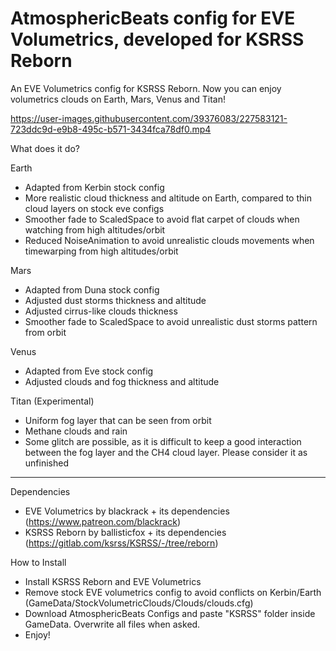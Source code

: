 # AtmosphericBeats config for EVE Volumetrics, developed for KSRSS Reborn

An EVE Volumetrics config for KSRSS Reborn. Now you can enjoy volumetrics clouds on Earth, Mars, Venus and Titan!



https://user-images.githubusercontent.com/39376083/227583121-723ddc9d-e9b8-495c-b571-3434fca78df0.mp4




What does it do?

Earth
- Adapted from Kerbin stock config
- More realistic cloud thickness and altitude on Earth, compared to thin cloud layers on stock eve configs
- Smoother fade to ScaledSpace to avoid flat carpet of clouds when watching from high altitudes/orbit
- Reduced NoiseAnimation to avoid unrealistic clouds movements when timewarping from high altitudes/orbit

Mars
- Adapted from Duna stock config
- Adjusted dust storms thickness and altitude
- Adjusted cirrus-like clouds thickness
- Smoother fade to ScaledSpace to avoid unrealistic dust storms pattern from orbit

Venus
- Adapted from Eve stock config
- Adjusted clouds and fog thickness and altitude

Titan (Experimental)
- Uniform fog layer that can be seen from orbit
- Methane clouds and rain
- Some glitch are possible, as it is difficult to keep a good interaction between the fog layer and the CH4 cloud layer. Please consider it as unfinished

------


Dependencies 
- EVE Volumetrics by blackrack + its dependencies (https://www.patreon.com/blackrack)
- KSRSS Reborn by ballisticfox + its dependencies (https://gitlab.com/ksrss/KSRSS/-/tree/reborn)



How to Install
- Install KSRSS Reborn and EVE Volumetrics
- Remove stock EVE volumetrics config to avoid conflicts on Kerbin/Earth (GameData/StockVolumetricClouds/Clouds/clouds.cfg)
- Download AtmosphericBeats Configs and paste "KSRSS" folder inside GameData. Overwrite all files when asked.
- Enjoy!
